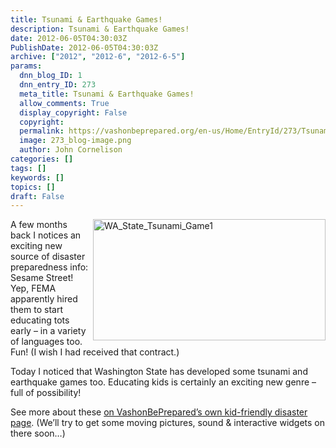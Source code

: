 ```yaml
---
title: Tsunami & Earthquake Games!
description: Tsunami & Earthquake Games!
date: 2012-06-05T04:30:03Z
PublishDate: 2012-06-05T04:30:03Z
archive: ["2012", "2012-6", "2012-6-5"]
params:
  dnn_blog_ID: 1
  dnn_entry_ID: 273
  meta_title: Tsunami & Earthquake Games!
  allow_comments: True
  display_copyright: False
  copyright:
  permalink: https://vashonbeprepared.org/en-us/Home/EntryId/273/Tsunami-amp-Earthquake-Games
  image: 273_blog-image.png
  author: John Cornelison
categories: []
tags: []
keywords: []
topics: []
draft: False
---
```


<p><a href="./images/273/Windows-Live-Writer-Tsunami--Earthquake-Games_12CA5-WA_State_Tsunami_Game1_2.jpg"><img style="background-image: none; border-bottom: 0px; border-left: 0px; margin: 0px 0px 5px 5px; padding-left: 0px; padding-right: 0px; display: inline; float: right; border-top: 0px; border-right: 0px; padding-top: 0px" title="WA_State_Tsunami_Game1" border="0" alt="WA_State_Tsunami_Game1" align="right" src="./images/273/Windows-Live-Writer-Tsunami--Earthquake-Games_12CA5-WA_State_Tsunami_Game1_thumb.jpg" width="372" height="194" /></a>A few months back I notices an exciting new source of disaster preparedness info: Sesame Street! Yep, FEMA apparently hired them to start educating tots early – in a variety of languages too. Fun! (I wish I had received that contract.)</p>  <p>Today I noticed that Washington State has developed some tsunami and earthquake games too. Educating kids is certainly an exciting new genre – full of possibility! </p>  <p>See more about these <a href="/AreyouReady/Residents/Kids-RUReady.aspx" target="_blank">on VashonBePrepared’s own kid-friendly disaster page</a>. (We’ll try to get some moving pictures, sound &amp; interactive widgets on there soon…)</p>
